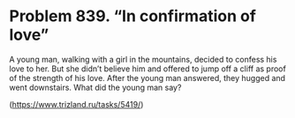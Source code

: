 # Problem 839. “In confirmation of love”

A young man, walking with a girl in the mountains, decided to confess his love to her. But she didn’t believe him and offered to jump off a cliff as proof of the strength of his love. After the young man answered, they hugged and went downstairs. What did the young man say?

(https://www.trizland.ru/tasks/5419/)